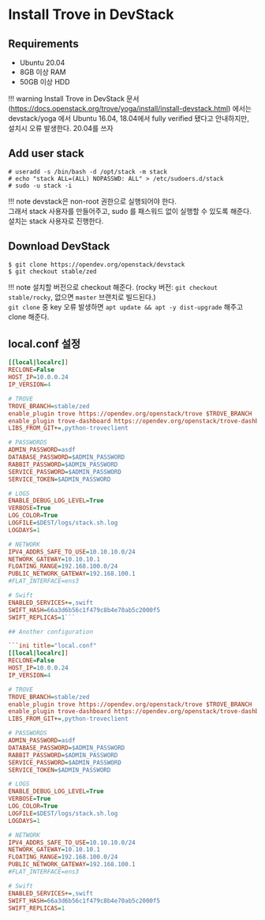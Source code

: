 # Install Trove in DevStack

## Requirements

* Ubuntu 20.04
* 8GB 이상 RAM
* 50GB 이상 HDD

!!! warning
    Install Trove in DevStack 문서(https://docs.openstack.org/trove/yoga/install/install-devstack.html)
    에서는 devstack/yoga 에서 Ubuntu 16.04, 18.04에서 fully verified 됐다고 안내하지만, 설치시 오류 
    발생한다. 20.04를 쓰자


## Add user stack

``` title=""
# useradd -s /bin/bash -d /opt/stack -m stack
# echo "stack ALL=(ALL) NOPASSWD: ALL" > /etc/sudoers.d/stack
# sudo -u stack -i
```
!!! note
    devstack은 non-root 권한으로 실행되어야 한다.  
    그래서 stack 사용자를 만들어주고, sudo 를 패스워드 없이 실행할 수 있도록 해준다.  
    설치는 stack 사용자로 진행한다.  


## Download DevStack

``` title=""
$ git clone https://opendev.org/openstack/devstack 
$ git checkout stable/zed
```
!!! note
    설치할 버전으로 checkout 해준다. (rocky 버전: `git checkout stable/rocky`, 없으면 `master` 브랜치로 빌드된다.)  
    `git clone` 중 key 오류 발생하면 `apt update && apt -y dist-upgrade` 해주고 clone 해준다.  


## local.conf 설정

```ini title="local.conf"
[[local|localrc]]
RECLONE=False
HOST_IP=10.0.0.24
IP_VERSION=4

# TROVE
TROVE_BRANCH=stable/zed
enable_plugin trove https://opendev.org/openstack/trove $TROVE_BRANCH
enable_plugin trove-dashboard https://opendev.org/openstack/trove-dashboard $TROVE_BRANCH
LIBS_FROM_GIT+=,python-troveclient

# PASSWORDS
ADMIN_PASSWORD=asdf
DATABASE_PASSWORD=$ADMIN_PASSWORD
RABBIT_PASSWORD=$ADMIN_PASSWORD
SERVICE_PASSWORD=$ADMIN_PASSWORD
SERVICE_TOKEN=$ADMIN_PASSWORD

# LOGS
ENABLE_DEBUG_LOG_LEVEL=True
VERBOSE=True
LOG_COLOR=True
LOGFILE=$DEST/logs/stack.sh.log
LOGDAYS=1

# NETWORK
IPV4_ADDRS_SAFE_TO_USE=10.10.10.0/24
NETWORK_GATEWAY=10.10.10.1
FLOATING_RANGE=192.168.100.0/24
PUBLIC_NETWORK_GATEWAY=192.168.100.1
#FLAT_INTERFACE=ens3

# Swift
ENABLED_SERVICES+=,swift
SWIFT_HASH=66a3d6b56c1f479c8b4e70ab5c2000f5
SWIFT_REPLICAS=1```

## Another configuration

```ini title="local.conf"
[[local|localrc]]
RECLONE=False
HOST_IP=10.0.0.24
IP_VERSION=4

# TROVE
TROVE_BRANCH=stable/zed
enable_plugin trove https://opendev.org/openstack/trove $TROVE_BRANCH
enable_plugin trove-dashboard https://opendev.org/openstack/trove-dashboard $TROVE_BRANCH
LIBS_FROM_GIT+=,python-troveclient

# PASSWORDS
ADMIN_PASSWORD=asdf
DATABASE_PASSWORD=$ADMIN_PASSWORD
RABBIT_PASSWORD=$ADMIN_PASSWORD
SERVICE_PASSWORD=$ADMIN_PASSWORD
SERVICE_TOKEN=$ADMIN_PASSWORD

# LOGS
ENABLE_DEBUG_LOG_LEVEL=True
VERBOSE=True
LOG_COLOR=True
LOGFILE=$DEST/logs/stack.sh.log
LOGDAYS=1

# NETWORK
IPV4_ADDRS_SAFE_TO_USE=10.10.10.0/24
NETWORK_GATEWAY=10.10.10.1
FLOATING_RANGE=192.168.100.0/24
PUBLIC_NETWORK_GATEWAY=192.168.100.1
#FLAT_INTERFACE=ens3

# Swift
ENABLED_SERVICES+=,swift
SWIFT_HASH=66a3d6b56c1f479c8b4e70ab5c2000f5
SWIFT_REPLICAS=1
```